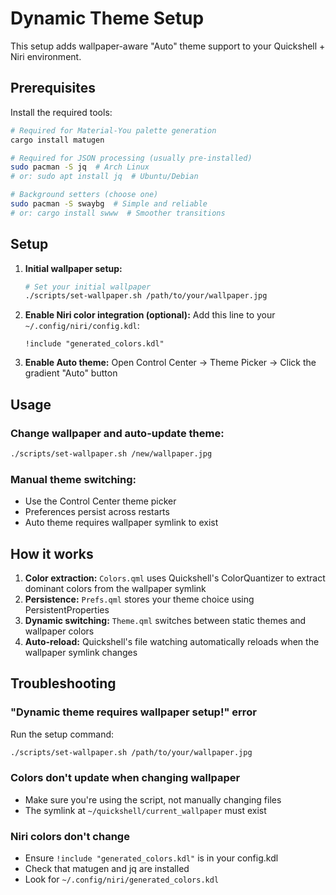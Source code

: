 # Dynamic Theme Setup

This setup adds wallpaper-aware "Auto" theme support to your Quickshell + Niri environment.

## Prerequisites

Install the required tools:

```bash
# Required for Material-You palette generation
cargo install matugen

# Required for JSON processing (usually pre-installed)
sudo pacman -S jq  # Arch Linux
# or: sudo apt install jq  # Ubuntu/Debian

# Background setters (choose one)
sudo pacman -S swaybg  # Simple and reliable
# or: cargo install swww  # Smoother transitions
```

## Setup

1. **Initial wallpaper setup:**
   ```bash
   # Set your initial wallpaper
   ./scripts/set-wallpaper.sh /path/to/your/wallpaper.jpg
   ```

2. **Enable Niri color integration (optional):**
   Add this line to your `~/.config/niri/config.kdl`:
   ```kdl
   !include "generated_colors.kdl"
   ```

3. **Enable Auto theme:**
   Open Control Center → Theme Picker → Click the gradient "Auto" button

## Usage

### Change wallpaper and auto-update theme:
```bash
./scripts/set-wallpaper.sh /new/wallpaper.jpg
```

### Manual theme switching:
- Use the Control Center theme picker
- Preferences persist across restarts
- Auto theme requires wallpaper symlink to exist

## How it works

1. **Color extraction:** `Colors.qml` uses Quickshell's ColorQuantizer to extract dominant colors from the wallpaper symlink
2. **Persistence:** `Prefs.qml` stores your theme choice using PersistentProperties
3. **Dynamic switching:** `Theme.qml` switches between static themes and wallpaper colors
4. **Auto-reload:** Quickshell's file watching automatically reloads when the wallpaper symlink changes

## Troubleshooting

### "Dynamic theme requires wallpaper setup!" error
Run the setup command:
```bash
./scripts/set-wallpaper.sh /path/to/your/wallpaper.jpg
```

### Colors don't update when changing wallpaper
- Make sure you're using the script, not manually changing files
- The symlink at `~/quickshell/current_wallpaper` must exist

### Niri colors don't change
- Ensure `!include "generated_colors.kdl"` is in your config.kdl
- Check that matugen and jq are installed
- Look for `~/.config/niri/generated_colors.kdl`